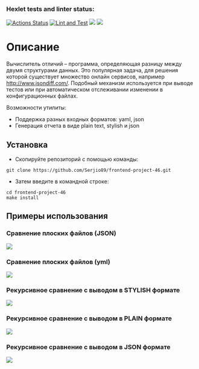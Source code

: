 ### Hexlet tests and linter status:
[![Actions Status](https://github.com/Serjio89/frontend-project-46/workflows/hexlet-check/badge.svg)](https://github.com/Serjio89/frontend-project-46/actions)
[![Lint and Test](https://github.com/Serjio89/frontend-project-46/actions/workflows/nodejs.yml/badge.svg)](https://github.com/Serjio89/frontend-project-46/actions/workflows/nodejs.yml)
<a href="https://codeclimate.com/github/Serjio89/frontend-project-46/maintainability"><img src="https://api.codeclimate.com/v1/badges/759b63a91d1345387436/maintainability" /></a>
<a href="https://codeclimate.com/github/Serjio89/frontend-project-46/test_coverage"><img src="https://api.codeclimate.com/v1/badges/759b63a91d1345387436/test_coverage" /></a>

# Описание

Вычислитель отличий – программа, определяющая разницу между двумя структурами данных. Это популярная задача, для решения которой существует множество онлайн сервисов, например http://www.jsondiff.com/. Подобный механизм используется при выводе тестов или при автоматическом отслеживании изменении в конфигурационных файлах.

Возможности утилиты:

- Поддержка разных входных форматов: yaml, json
- Генерация отчета в виде plain text, stylish и json

## Установка

* Скопируйте репозиторий с помощью команды:

```
git clone https://github.com/Serjio89/frontend-project-46.git
```

* Затем введите в командной строке:
```
cd frontend-project-46
make install
```

## Примеры использования

### Сравнение плоских файлов (JSON)
<a href="https://asciinema.org/a/567639" target="_blank"><img src="https://asciinema.org/a/567639.svg" /></a>

### Сравнение плоских файлов (yml)
<a href="https://asciinema.org/a/567640" target="_blank"><img src="https://asciinema.org/a/567640.svg" /></a>

### Рекурсивное сравнение с выводом в STYLISH формате
<a href="https://asciinema.org/a/569468" target="_blank"><img src="https://asciinema.org/a/569468.svg" /></a>

### Рекурсивное сравнение с выводом в PLAIN формате
<a href="https://asciinema.org/a/569819" target="_blank"><img src="https://asciinema.org/a/569819.svg" /></a>

### Рекурсивное сравнение с выводом в JSON формате
<a href="https://asciinema.org/a/570083" target="_blank"><img src="https://asciinema.org/a/570083.svg" /></a>